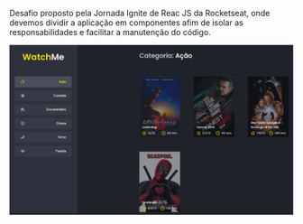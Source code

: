 Desafio proposto pela Jornada Ignite de Reac JS da Rocketseat, onde devemos dividir a aplicação em componentes afim de isolar as responsabilidades e facilitar a manutenção do código.

<div>
<img src="https://github.com/DaniloBueno29/Assets/blob/main/desafio-02.png" />
</div>
